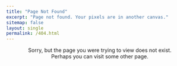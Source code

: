 ```yaml
---
title: "Page Not Found"
excerpt: "Page not found. Your pixels are in another canvas."
sitemap: false
layout: single
permalink: /404.html
---
```


<center>Sorry, but the page you were trying to view does not exist.</center>
<center>Perhaps you can visit some other page.</center>